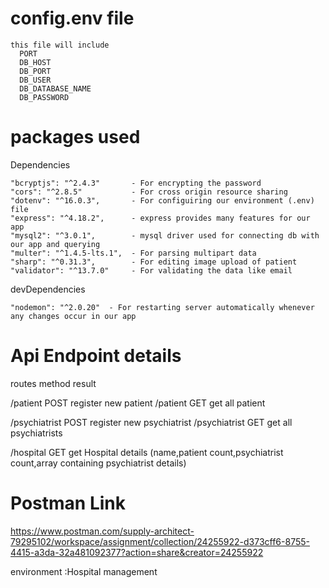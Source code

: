 # config.env file

    this file will include
      PORT
      DB_HOST
      DB_PORT
      DB_USER
      DB_DATABASE_NAME
      DB_PASSWORD


# packages used

  Dependencies
    
    "bcryptjs": "^2.4.3"       - For encrypting the password
    "cors": "^2.8.5"           - For cross origin resource sharing
    "dotenv": "^16.0.3",       - For configuiring our environment (.env) file
    "express": "^4.18.2",      - express provides many features for our app 
    "mysql2": "^3.0.1",        - mysql driver used for connecting db with our app and querying
    "multer": "^1.4.5-lts.1",  - For parsing multipart data
    "sharp": "^0.31.3",        - For editing image upload of patient
    "validator": "^13.7.0"     - For validating the data like email

  devDependencies

    "nodemon": "^2.0.20"  - For restarting server automatically whenever any changes occur in our app


# Api Endpoint details

  routes          method       result

  /patient        POST        register new patient 
  /patient        GET         get all patient

  /psychiatrist   POST        register new psychiatrist
  /psychiatrist   GET         get all psychiatrists

  /hospital       GET         get Hospital details (name,patient count,psychiatrist count,array 
                              containing psychiatrist details)


# Postman Link
  https://www.postman.com/supply-architect-79295102/workspace/assignment/collection/24255922-d373cff6-8755-4415-a3da-32a481092377?action=share&creator=24255922

  environment :Hospital management 
